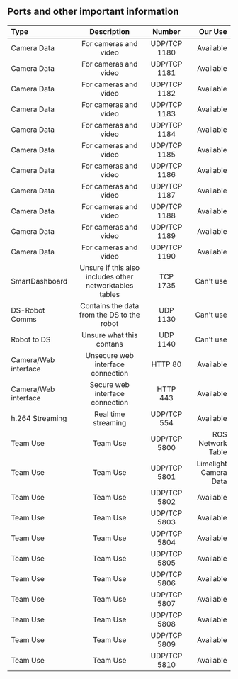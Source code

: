 ## Ports and other important information
| Type | Description | Number | Our Use |
| :--- | :----: | :----: | ---: |
| Camera Data | For cameras and video | UDP/TCP 1180 | Available |
| Camera Data | For cameras and video | UDP/TCP 1181 | Available |
| Camera Data | For cameras and video | UDP/TCP 1182 | Available |
| Camera Data | For cameras and video | UDP/TCP 1183 | Available |
| Camera Data | For cameras and video | UDP/TCP 1184 | Available |
| Camera Data | For cameras and video | UDP/TCP 1185 | Available |
| Camera Data | For cameras and video | UDP/TCP 1186 | Available |
| Camera Data | For cameras and video | UDP/TCP 1187 | Available |
| Camera Data | For cameras and video | UDP/TCP 1188 | Available |
| Camera Data | For cameras and video | UDP/TCP 1189 | Available |
| Camera Data | For cameras and video | UDP/TCP 1190 | Available |
| SmartDashboard | Unsure if this also includes other networktables tables | TCP 1735 | Can't use |
| DS-Robot Comms | Contains the data from the DS to the robot | UDP 1130 | Can't use |
| Robot to DS | Unsure what this contans | UDP 1140 | Can't use |
| Camera/Web interface | Unsecure web interface connection | HTTP 80 | Available |
| Camera/Web interface | Secure web interface connection | HTTP 443 | Available |
| h.264 Streaming | Real time streaming | UDP/TCP 554 | Available |
| Team Use | Team Use | UDP/TCP 5800 | ROS Network Table |
| Team Use | Team Use | UDP/TCP 5801 | Limelight Camera Data |
| Team Use | Team Use | UDP/TCP 5802 | Available |
| Team Use | Team Use | UDP/TCP 5803 | Available |
| Team Use | Team Use | UDP/TCP 5804 | Available |
| Team Use | Team Use | UDP/TCP 5805 | Available |
| Team Use | Team Use | UDP/TCP 5806 | Available |
| Team Use | Team Use | UDP/TCP 5807 | Available |
| Team Use | Team Use | UDP/TCP 5808 | Available |
| Team Use | Team Use | UDP/TCP 5809 | Available |
| Team Use | Team Use | UDP/TCP 5810 | Available |